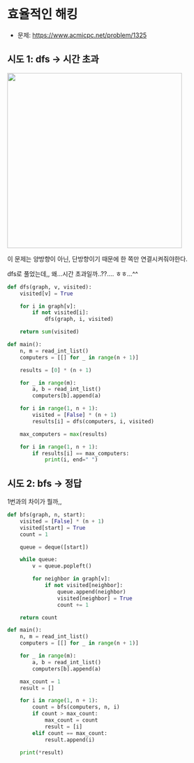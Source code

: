 # 효율적인 해킹

- 문제: https://www.acmicpc.net/problem/1325

## 시도 1: dfs -> 시간 초과

<img width='400' src="https://github.com/zzang-sogumm/algorithm-study/assets/97719273/44ab400e-7d4c-44bc-b35d-4cdcca19cd91" />

이 문제는 양방향이 아닌, 단방향이기 때문에 한 쪽만 연결시켜줘야한다.

dfs로 풀었는데,, 왜...시간 초과일까..??.... ㅎㅎ...^^

```py
def dfs(graph, v, visited):
    visited[v] = True

    for i in graph[v]:
        if not visited[i]:
            dfs(graph, i, visited)

    return sum(visited)

def main():
    n, m = read_int_list()
    computers = [[] for _ in range(n + 1)]

    results = [0] * (n + 1)

    for _ in range(m):
        a, b = read_int_list()
        computers[b].append(a)

    for i in range(1, n + 1):
        visited = [False] * (n + 1)
        results[i] = dfs(computers, i, visited)

    max_computers = max(results)

    for i in range(1, n + 1):
        if results[i] == max_computers:
            print(i, end=" ")
```

## 시도 2: bfs -> 정답

1번과의 차이가 뭘까,,

```py
def bfs(graph, n, start):
    visited = [False] * (n + 1)
    visited[start] = True
    count = 1

    queue = deque([start])

    while queue:
        v = queue.popleft()

        for neighbor in graph[v]:
            if not visited[neighbor]:
                queue.append(neighbor)
                visited[neighbor] = True
                count += 1

    return count

def main():
    n, m = read_int_list()
    computers = [[] for _ in range(n + 1)]

    for _ in range(m):
        a, b = read_int_list()
        computers[b].append(a)

    max_count = 1
    result = []

    for i in range(1, n + 1):
        count = bfs(computers, n, i)
        if count > max_count:
            max_count = count
            result = [i]
        elif count == max_count:
            result.append(i)

    print(*result)
```
